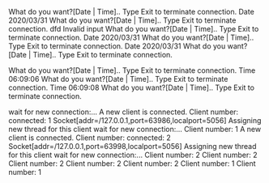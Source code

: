 


What do you want?[Date | Time]..
Type Exit to terminate connection.
Date
2020/03/31
What do you want?[Date | Time]..
Type Exit to terminate connection.
dfd
Invalid input
What do you want?[Date | Time]..
Type Exit to terminate connection.
Date
2020/03/31
What do you want?[Date | Time]..
Type Exit to terminate connection.
Date
2020/03/31
What do you want?[Date | Time]..
Type Exit to terminate connection.




What do you want?[Date | Time]..
Type Exit to terminate connection.
Time
06:09:06
What do you want?[Date | Time]..
Type Exit to terminate connection.
Time
06:09:08
What do you want?[Date | Time]..
Type Exit to terminate connection.




wait for new connection:...
A new client is connected. Client number: connected: 1 Socket[addr=/127.0.0.1,port=63986,localport=5056]
Assigning new thread for this client
wait for new connection:...
Client number: 1
A new client is connected. Client number: connected: 2 Socket[addr=/127.0.0.1,port=63998,localport=5056]
Assigning new thread for this client
wait for new connection:...
Client number: 2
Client number: 2
Client number: 2
Client number: 2
Client number: 2
Client number: 1
Client number: 1


